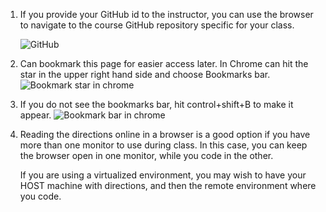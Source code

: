 
1. If you provide your GitHub id to the instructor, you can use the browser to navigate to the course GitHub repository specific for your class.

   ![GitHub](../screenshots/1github-main-folder.png)

2. Can bookmark this page for easier access later.  In Chrome can hit the star in the upper right hand side and choose Bookmarks bar. 
   ![Bookmark star in chrome](../screenshots/1bookmarks-star.png)
   
3. If you do not see the bookmarks bar, hit control+shift+B to make it appear.
   ![Bookmark bar in chrome](../screenshots/1-bookmarks-bar.png)
   
4. Reading the directions online in a browser is a good option if you have more than one monitor to use during class. In this case, you can keep the browser open in one monitor, while you code in the other.  

    If you are using a virtualized environment, you may wish to have your HOST machine with directions, and then the remote environment where you code.